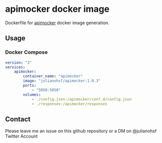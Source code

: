 # apimocker docker image

Dockerfile for [apimocker](https://www.npmjs.com/package/apimocker) docker image generation.

## Usage

### Docker Compose

```yaml
version: "2"
services:
    apimocker:
        container_name: "apimocker"
        image: "julianohsf/apimocker:1.0.3"
        ports:
            - "5050:5050"
        volumes:
            - ./config.json:/apimocker/conf.d/config.json
            - ./responses:/apimocker/responses
```

## Contact

Please leave me an issue on this github repository or a DM on @julianohsf Twitter Account